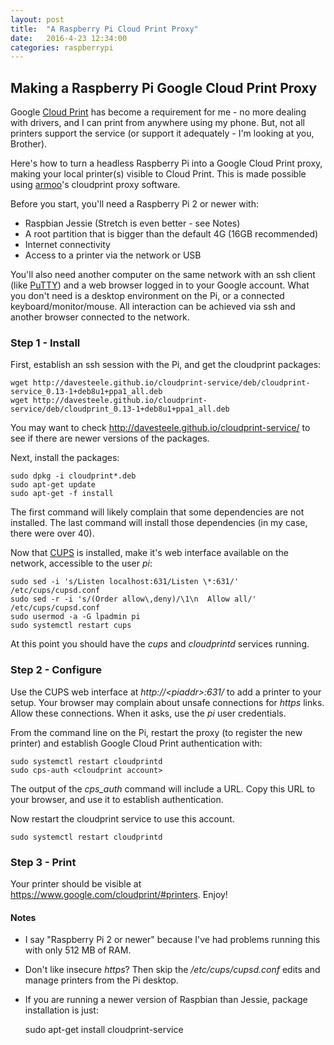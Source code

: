```yaml
---
layout: post
title:  "A Raspberry Pi Cloud Print Proxy"
date:   2016-4-23 12:34:00
categories: raspberrypi
---
```


## Making a Raspberry Pi Google Cloud Print Proxy

Google [Cloud Print](https://www.google.com/cloudprint/learn/) has become
a requirement for me - no more dealing
with drivers, and I can print from anywhere using my phone. But, not all
printers support the service (or support it adequately - I'm looking at you,
Brother).

Here's how to turn a headless Raspberry Pi into a Google Cloud Print proxy, making
your local printer(s) visible to Cloud Print. This is made possible using
[armoo](https://github.com/armooo)'s cloudprint proxy software.

Before you start, you'll need a Raspberry Pi 2 or newer with:

* Raspbian Jessie (Stretch is even better - see Notes)
* A root partition that is bigger than the default 4G (16GB recommended)
* Internet connectivity
* Access to a printer via the network or USB

You'll also need another computer on the same network with an ssh client
(like [PuTTY](http://www.chiark.greenend.org.uk/~sgtatham/putty/)) and
a web browser logged in to your Google account. What you don't need is a
desktop environment on the Pi, or a connected
keyboard/monitor/mouse. All interaction can be achieved via ssh and
another browser connected to the network.

### Step 1 - Install

First, establish an ssh session with the Pi, and get the cloudprint packages:

    wget http://davesteele.github.io/cloudprint-service/deb/cloudprint-service_0.13-1+deb8u1+ppa1_all.deb
    wget http://davesteele.github.io/cloudprint-service/deb/cloudprint_0.13-1+deb8u1+ppa1_all.deb

You may want to check http://davesteele.github.io/cloudprint-service/ to see
if there are newer versions of the packages.

Next, install the packages:

    sudo dpkg -i cloudprint*.deb
    sudo apt-get update
    sudo apt-get -f install

The first command will likely complain that some dependencies are not
installed. The last command will install those dependencies (in my case,
there were over 40).

Now that [CUPS](https://www.cups.org/) is installed, make it's web interface
available on the network, accessible to the user _pi_:

    sudo sed -i 's/Listen localhost:631/Listen \*:631/' /etc/cups/cupsd.conf
    sudo sed -r -i 's/(Order allow\,deny)/\1\n  Allow all/' /etc/cups/cupsd.conf
    sudo usermod -a -G lpadmin pi
    sudo systemctl restart cups

At this point you should have the _cups_ and _cloudprintd_ services running.

### Step 2 - Configure

Use the CUPS web interface at _http&#58;//&lt;piaddr&gt;:631/_ to add a
printer to your setup. Your browser may complain about unsafe connections
for _https_ links. Allow these connections. When it asks, use the _pi_
user credentials.

From the command line on the Pi, restart the proxy (to register the new
printer) and establish Google Cloud Print authentication
with:

    sudo systemctl restart cloudprintd
    sudo cps-auth <cloudprint account>

The output of the _cps_auth_ command will include a URL. Copy this URL to your browser,
and use it to establish authentication. 

Now restart the cloudprint service to use this account.

    sudo systemctl restart cloudprintd

### Step 3 - Print

Your printer should be visible at https://www.google.com/cloudprint/#printers. Enjoy!

#### Notes

* I say "Raspberry Pi 2 or newer" because I've had problems running this with only 
512 MB of RAM.
* Don't like insecure _https_? Then skip the _/etc/cups/cupsd.conf_ edits and
manage printers from the Pi desktop.
* If you are running a newer version of Raspbian than Jessie, package
installation is just:

    sudo apt-get install cloudprint-service

